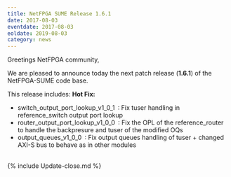 ```yaml
---
title: NetFPGA SUME Release 1.6.1
date: 2017-08-03
eventdate: 2017-08-03
eoldate: 2019-08-03
category: news
---
```


Greetings NetFPGA community,

We are pleased to announce today the next patch release (**1.6.1**) of the NetFPGA-SUME code base.

This release includes:
**Hot Fix:**
- switch_output_port_lookup_v1_0_1 : Fix tuser handling in reference_switch output port lookup
- router_output_port_lookup_v1_0_0 : Fix the OPL of the reference_router to handle the backpresure and tuser of the modified OQs
- output_queues_v1_0_0 : Fix output queues handling of tuser + changed AXI-S bus to behave as in other modules

<br>
{% include Update-close.md %}
